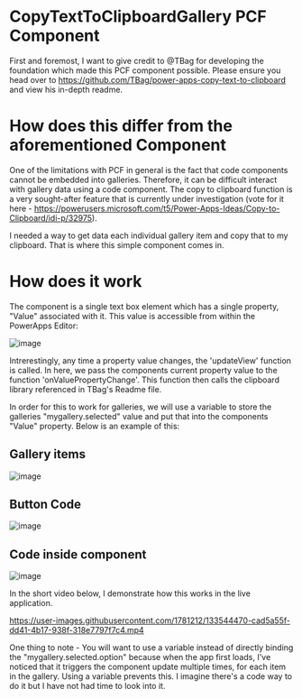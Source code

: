# CopyTextToClipboardGallery PCF Component

First and foremost, I want to give credit to @TBag for developing the foundation which made this PCF component possible. Please ensure you head over to https://github.com/TBag/power-apps-copy-text-to-clipboard and view his in-depth readme. 

# How does this differ from the aforementioned Component

One of the limitations with PCF in general is the fact that code components cannot be embedded into galleries. Therefore, it can be difficult interact with gallery data using a code component. The copy to clipboard function is a very sought-after feature that is currently under investigation (vote for it here - https://powerusers.microsoft.com/t5/Power-Apps-Ideas/Copy-to-Clipboard/idi-p/32975). 

I needed a way to get data each individual gallery item and copy that to my clipboard. That is where this simple component comes in. 

# How does it work

The component is a single text box element which has a single property, "Value" associated with it. This value is accessible from within the PowerApps Editor:

![image](https://user-images.githubusercontent.com/1781212/133541899-fe497ea9-9cfd-461c-8f6e-f7067a525145.png)

Intrerestingly, any time a property value changes, the 'updateView' function is called. In here, we pass the components current property value to the function 'onValuePropertyChange'. This function then calls the clipboard library referenced in TBag's Readme file. 

In order for this to work for galleries, we will use a variable to store the galleries "mygallery.selected" value and put that into the components "Value" property. Below is an example of this:

## Gallery items
![image](https://user-images.githubusercontent.com/1781212/133543987-87f1e70e-a7a0-4a5c-9e67-f95daa04fc2f.png)

## Button Code
![image](https://user-images.githubusercontent.com/1781212/133545113-4ace68f0-3af2-4a62-94f5-2def527d59f5.png)

## Code inside component
![image](https://user-images.githubusercontent.com/1781212/133545028-d24c9386-301c-4063-ae6d-84842ad57d18.png)



In the short video below, I demonstrate how this works in the live application.

https://user-images.githubusercontent.com/1781212/133544470-cad5a55f-dd41-4b17-938f-318e7797f7c4.mp4


One thing to note - You will want to use a variable instead of directly binding the "mygallery.selected.option" because when the app first loads, I've noticed that it triggers the component update multiple times, for each item in the gallery. Using a variable prevents this. I imagine there's a code way to do it but I have not had time to look into it. 
